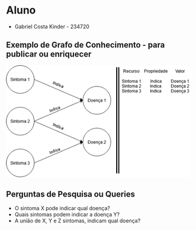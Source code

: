 # Aluno
* Gabriel Costa Kinder - 234720

## Exemplo de Grafo de Conhecimento - para publicar ou enriquecer
![Modelo Lógico de Grafos](images/modelo-grafo-conhecimento.png)

## Perguntas de Pesquisa ou Queries
* O sintoma X pode indicar qual doença?
* Quais sintomas podem indicar a doença Y?
* A união de X, Y e Z sintomas, indicam qual doença?
